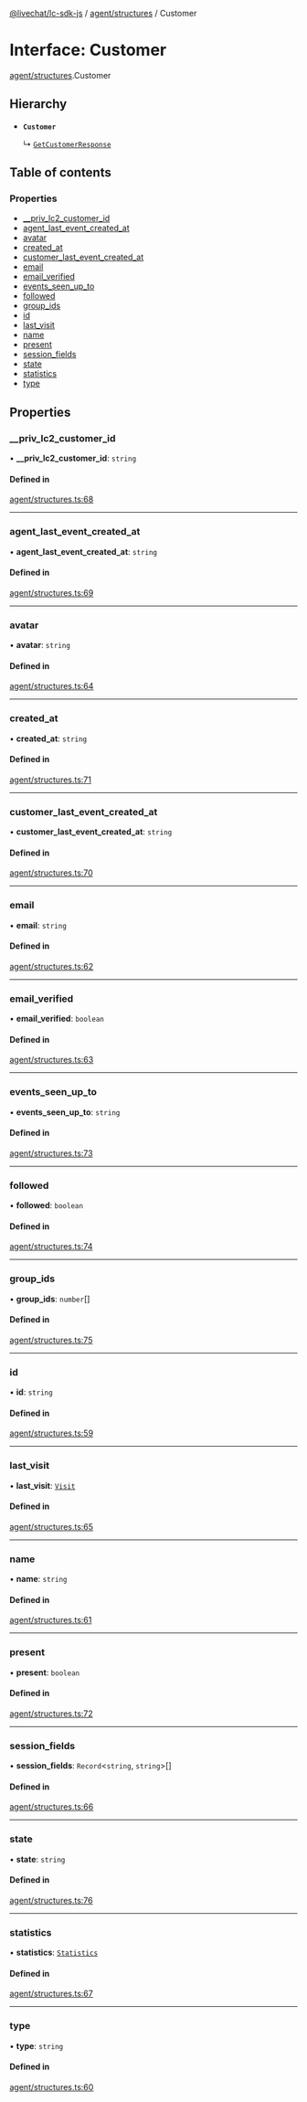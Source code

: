 [@livechat/lc-sdk-js](../README.md) / [agent/structures](../modules/agent_structures.md) / Customer

# Interface: Customer

[agent/structures](../modules/agent_structures.md).Customer

## Hierarchy

- **`Customer`**

  ↳ [`GetCustomerResponse`](agent_structures.GetCustomerResponse.md)

## Table of contents

### Properties

- [\_\_priv\_lc2\_customer\_id](agent_structures.Customer.md#__priv_lc2_customer_id)
- [agent\_last\_event\_created\_at](agent_structures.Customer.md#agent_last_event_created_at)
- [avatar](agent_structures.Customer.md#avatar)
- [created\_at](agent_structures.Customer.md#created_at)
- [customer\_last\_event\_created\_at](agent_structures.Customer.md#customer_last_event_created_at)
- [email](agent_structures.Customer.md#email)
- [email\_verified](agent_structures.Customer.md#email_verified)
- [events\_seen\_up\_to](agent_structures.Customer.md#events_seen_up_to)
- [followed](agent_structures.Customer.md#followed)
- [group\_ids](agent_structures.Customer.md#group_ids)
- [id](agent_structures.Customer.md#id)
- [last\_visit](agent_structures.Customer.md#last_visit)
- [name](agent_structures.Customer.md#name)
- [present](agent_structures.Customer.md#present)
- [session\_fields](agent_structures.Customer.md#session_fields)
- [state](agent_structures.Customer.md#state)
- [statistics](agent_structures.Customer.md#statistics)
- [type](agent_structures.Customer.md#type)

## Properties

### \_\_priv\_lc2\_customer\_id

• **\_\_priv\_lc2\_customer\_id**: `string`

#### Defined in

[agent/structures.ts:68](https://github.com/livechat/lc-sdk-js/blob/11cc290/src/agent/structures.ts#L68)

___

### agent\_last\_event\_created\_at

• **agent\_last\_event\_created\_at**: `string`

#### Defined in

[agent/structures.ts:69](https://github.com/livechat/lc-sdk-js/blob/11cc290/src/agent/structures.ts#L69)

___

### avatar

• **avatar**: `string`

#### Defined in

[agent/structures.ts:64](https://github.com/livechat/lc-sdk-js/blob/11cc290/src/agent/structures.ts#L64)

___

### created\_at

• **created\_at**: `string`

#### Defined in

[agent/structures.ts:71](https://github.com/livechat/lc-sdk-js/blob/11cc290/src/agent/structures.ts#L71)

___

### customer\_last\_event\_created\_at

• **customer\_last\_event\_created\_at**: `string`

#### Defined in

[agent/structures.ts:70](https://github.com/livechat/lc-sdk-js/blob/11cc290/src/agent/structures.ts#L70)

___

### email

• **email**: `string`

#### Defined in

[agent/structures.ts:62](https://github.com/livechat/lc-sdk-js/blob/11cc290/src/agent/structures.ts#L62)

___

### email\_verified

• **email\_verified**: `boolean`

#### Defined in

[agent/structures.ts:63](https://github.com/livechat/lc-sdk-js/blob/11cc290/src/agent/structures.ts#L63)

___

### events\_seen\_up\_to

• **events\_seen\_up\_to**: `string`

#### Defined in

[agent/structures.ts:73](https://github.com/livechat/lc-sdk-js/blob/11cc290/src/agent/structures.ts#L73)

___

### followed

• **followed**: `boolean`

#### Defined in

[agent/structures.ts:74](https://github.com/livechat/lc-sdk-js/blob/11cc290/src/agent/structures.ts#L74)

___

### group\_ids

• **group\_ids**: `number`[]

#### Defined in

[agent/structures.ts:75](https://github.com/livechat/lc-sdk-js/blob/11cc290/src/agent/structures.ts#L75)

___

### id

• **id**: `string`

#### Defined in

[agent/structures.ts:59](https://github.com/livechat/lc-sdk-js/blob/11cc290/src/agent/structures.ts#L59)

___

### last\_visit

• **last\_visit**: [`Visit`](agent_structures.Visit.md)

#### Defined in

[agent/structures.ts:65](https://github.com/livechat/lc-sdk-js/blob/11cc290/src/agent/structures.ts#L65)

___

### name

• **name**: `string`

#### Defined in

[agent/structures.ts:61](https://github.com/livechat/lc-sdk-js/blob/11cc290/src/agent/structures.ts#L61)

___

### present

• **present**: `boolean`

#### Defined in

[agent/structures.ts:72](https://github.com/livechat/lc-sdk-js/blob/11cc290/src/agent/structures.ts#L72)

___

### session\_fields

• **session\_fields**: `Record`<`string`, `string`\>[]

#### Defined in

[agent/structures.ts:66](https://github.com/livechat/lc-sdk-js/blob/11cc290/src/agent/structures.ts#L66)

___

### state

• **state**: `string`

#### Defined in

[agent/structures.ts:76](https://github.com/livechat/lc-sdk-js/blob/11cc290/src/agent/structures.ts#L76)

___

### statistics

• **statistics**: [`Statistics`](agent_structures.Statistics.md)

#### Defined in

[agent/structures.ts:67](https://github.com/livechat/lc-sdk-js/blob/11cc290/src/agent/structures.ts#L67)

___

### type

• **type**: `string`

#### Defined in

[agent/structures.ts:60](https://github.com/livechat/lc-sdk-js/blob/11cc290/src/agent/structures.ts#L60)
